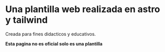 # Una plantilla web realizada en astro y tailwind 

Creada para fines didacticos y educativos.

**Esta pagina no es oficial solo es una plantilla**